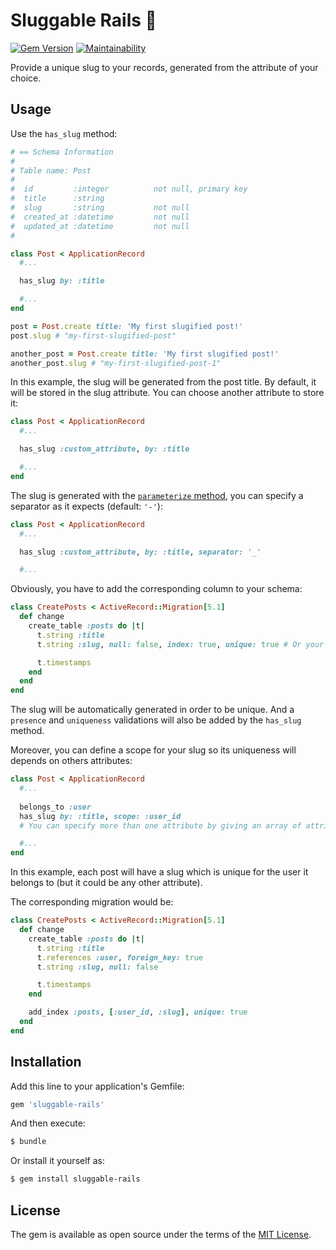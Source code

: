 # Sluggable Rails 🏅
[![Gem Version](https://badge.fury.io/rb/sluggable-rails.svg)](https://badge.fury.io/rb/sluggable-rails)
[![Maintainability](https://api.codeclimate.com/v1/badges/d260555b2cbb561875b4/maintainability)](https://codeclimate.com/github/juliendargelos/sluggable-rails/maintainability)

Provide a unique slug to your records, generated from the attribute of your choice.

## Usage
Use the `has_slug` method:

```ruby
# == Schema Information
#
# Table name: Post
#
#  id         :integer          not null, primary key
#  title      :string
#  slug       :string           not null
#  created_at :datetime         not null
#  updated_at :datetime         not null
#

class Post < ApplicationRecord
  #...

  has_slug by: :title

  #...
end
```

```ruby
post = Post.create title: 'My first slugified post!'
post.slug # "my-first-slugified-post"

another_post = Post.create title: 'My first slugified post!'
another_post.slug # "my-first-slugified-post-1"
```

In this example, the slug will be generated from the post title. By default, it will be stored in the slug attribute.
You can choose another attribute to store it:

```ruby
class Post < ApplicationRecord
  #...

  has_slug :custom_attribute, by: :title

  #...
end
```

The slug is generated with the [`parameterize` method](http://api.rubyonrails.org/v5.1/classes/ActiveSupport/Inflector.html#method-i-parameterize), you can specify a separator as it expects (default: `'-'`):

```ruby
class Post < ApplicationRecord
  #...

  has_slug :custom_attribute, by: :title, separator: '_'

  #...
```

Obviously, you have to add the corresponding column to your schema:

```ruby
class CreatePosts < ActiveRecord::Migration[5.1]
  def change
    create_table :posts do |t|
      t.string :title
      t.string :slug, null: false, index: true, unique: true # Or your custom attribute

      t.timestamps
    end
  end
end
```

The slug will be automatically generated in order to be unique. And a `presence` and `uniqueness` validations will also be added by the `has_slug` method.

Moreover, you can define a scope for your slug so its uniqueness will depends on others attributes:

```ruby
class Post < ApplicationRecord
  #...
  
  belongs_to :user
  has_slug by: :title, scope: :user_id
  # You can specify more than one attribute by giving an array of attributes to the scope option.

  #...
end
```

In this example, each post will have a slug which is unique for the user it belongs to (but it could be any other attribute).

The corresponding migration would be:

```ruby
class CreatePosts < ActiveRecord::Migration[5.1]
  def change
    create_table :posts do |t|
      t.string :title
      t.references :user, foreign_key: true
      t.string :slug, null: false

      t.timestamps
    end

    add_index :posts, [:user_id, :slug], unique: true
  end
end
```

## Installation
Add this line to your application's Gemfile:

```ruby
gem 'sluggable-rails'
```

And then execute:
```bash
$ bundle
```

Or install it yourself as:
```bash
$ gem install sluggable-rails
```

## License
The gem is available as open source under the terms of the [MIT License](http://opensource.org/licenses/MIT).
